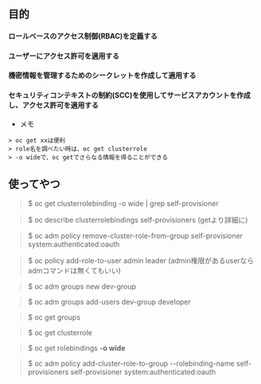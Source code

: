 ## 目的

#### ロールベースのアクセス制御(RBAC)を定義する
#### ユーザーにアクセス許可を適用する
#### 機密情報を管理するためのシークレットを作成して適用する
#### セキュリティコンテキストの制約(SCC)を使用してサービスアカウントを作成し、アクセス許可を適用する

- メモ
```
> oc get xxは便利
> role名を調べたい時は、oc get clusterrole
> -o wideで、oc getでさらなる情報を得ることができる
```

##  使ってやつ

> $ oc get clusterrolebinding -o wide | grep self-provisioner

> $ oc describe clusterrolebindings self-provisioners (getより詳細に)

> $ oc adm policy remove-cluster-role-from-group self-provisioner system:authenticated:oauth

> $ oc policy add-role-to-user admin leader (admin権限があるuserならadmコマンドは無くてもいい)

> $ oc adm groups new dev-group

> $ oc adm groups add-users dev-group developer

> $ oc get groups

> $ oc get clusterrole

> $ oc get rolebindings **-o wide**

> $ oc adm policy add-cluster-role-to-group --rolebinding-name self-provisioners self-provisioner system:authenticated:oauth